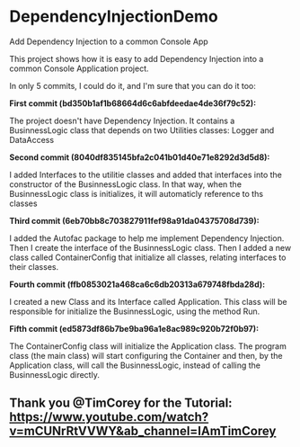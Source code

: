 # DependencyInjectionDemo
Add Dependency Injection to a common Console App

This project shows how it is easy to add Dependency Injection into a common Console Application project.

In only 5 commits, I could do it, and I'm sure that you can do it too:

**First commit (bd350b1af1b68664d6c6abfdeedae4de36f79c52):**

The project doesn't have Dependency Injection. 
It contains a BusinnessLogic class that depends on two Utilities classes: Logger and DataAccess

**Second commit (8040df835145bfa2c041b01d40e71e8292d3d5d8):**

I added Interfaces to the utilitie classes and added that interfaces into the constructor of the BusinnessLogic class. 
In that way, when the BusinnessLogic class is initializes, it will automaticly reference to ths classes

**Third commit (6eb70bb8c703827911fef98a91da04375708d739):**

I added the Autofac package to help me implement Dependency Injection.
Then I create the interface of the BusinnessLogic class.
Then I added a new class called ContainerConfig that initialize all classes, relating interfaces to their classes.

**Fourth commit (ffb0853021a468ca6c6db20313a679748fbda28d):**

I created a new Class and its Interface called Application.
This class will be responsible for initialize the BusinnessLogic, using the method Run.

**Fifth commit (ed5873df86b7be9ba96a1e8ac989c920b72f0b97):**

The ContainerConfig class will initialize the Application class.
The program class (the main class) will start configuring the Container and then, by the Application class, will call the
BusinnessLogic, instead of calling the BusinnessLogic directly.

## Thank you @TimCorey for the Tutorial: https://www.youtube.com/watch?v=mCUNrRtVVWY&ab_channel=IAmTimCorey


